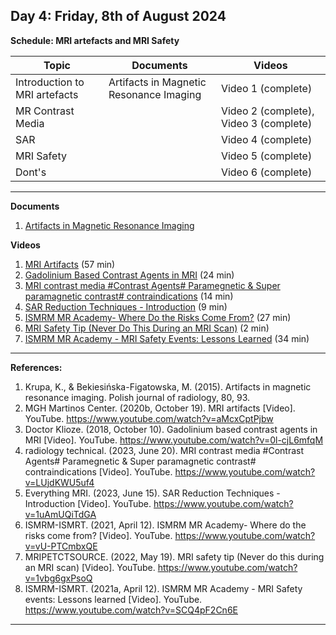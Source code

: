 **Day 4: Friday, 8th of August 2024**
-------------------

**Schedule: MRI artefacts and MRI Safety**

|     Topic     |   Documents    |    Videos    |
| ------------- | ------------- | ------------- | 
|   Introduction to MRI artefacts       |    Artifacts in Magnetic Resonance Imaging      |    Video 1 (complete)      |
|   MR Contrast Media    |          |   Video 2 (complete), Video 3 (complete)     |
|   SAR     |          |       Video 4 (complete)    |
|    MRI Safety   |          |     Video 5 (complete)     |
|  Dont's    |          |    Video 6 (complete)      |


----------------------------
**Documents**

1. [Artifacts in Magnetic Resonance Imaging](https://www.researchgate.net/publication/299982377_Artifacts_in_Magnetic_Resonance_Imaging)



**Videos** 

1. [MRI Artifacts](https://www.youtube.com/watch?v=aMcxCptPjbw&list=PLP-_wD_jC1dPwta7vhRWP4aOj_PO_fHBQ&index=12) (57 min)
2. [Gadolinium Based Contrast Agents in MRI](https://www.youtube.com/watch?v=0l-cjL6mfqM) (24 min)
3. [MRI contrast media #Contrast Agents# Paramegnetic & Super paramagnetic contrast# contraindications](https://www.youtube.com/watch?v=LUjdKWU5uf4) (14 min)
4. [SAR Reduction Techniques - Introduction](https://www.youtube.com/watch?v=1uAmUQiTdGA) (9 min)
5. [ISMRM MR Academy- Where Do the Risks Come From?](https://www.youtube.com/watch?v=vU-PTCmbxQE) (27 min)
6. [MRI Safety Tip (Never Do This During an MRI Scan)](https://www.youtube.com/watch?v=1vbg6gxPsoQ) (2 min)
7. [ISMRM MR Academy - MRI Safety Events: Lessons Learned](https://www.youtube.com/watch?v=SCQ4pF2Cn6E) (34 min)

<!--- Commenting --->

----------------------------
**References:**
1.  Krupa, K., & Bekiesińska-Figatowska, M. (2015). Artifacts in magnetic resonance imaging. Polish journal of radiology, 80, 93.
2.  MGH Martinos Center. (2020b, October 19). MRI artifacts [Video]. YouTube. https://www.youtube.com/watch?v=aMcxCptPjbw
3.  Doctor Klioze. (2018, October 10). Gadolinium based contrast agents in MRI [Video]. YouTube. https://www.youtube.com/watch?v=0l-cjL6mfqM
4.  radiology technical. (2023, June 20). MRI contrast media #Contrast Agents# Paramegnetic & Super paramagnetic contrast# contraindications [Video]. YouTube. https://www.youtube.com/watch?v=LUjdKWU5uf4
5.  Everything MRI. (2023, June 15). SAR Reduction Techniques - Introduction [Video]. YouTube. https://www.youtube.com/watch?v=1uAmUQiTdGA
6.  ISMRM-ISMRT. (2021, April 12). ISMRM MR Academy- Where do the risks come from? [Video]. YouTube. https://www.youtube.com/watch?v=vU-PTCmbxQE
7.  MRIPETCTSOURCE. (2022, May 19). MRI safety tip (Never do this during an MRI scan) [Video]. YouTube. https://www.youtube.com/watch?v=1vbg6gxPsoQ
8.  ISMRM-ISMRT. (2021a, April 12). ISMRM MR Academy - MRI Safety events: Lessons learned [Video]. YouTube. https://www.youtube.com/watch?v=SCQ4pF2Cn6E


----------------------------



<!--- Name, " " Youtube, uploaded by   , date, link. 

Use Scribbr for youtuebe citation generations (APA 7)  --->
